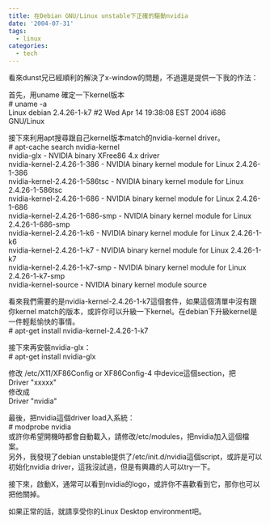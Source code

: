 ```yaml
---
title: 在Debian GNU/Linux unstable下正確的驅動nvidia
date: '2004-07-31'
tags:
  - linux
categories:
  - tech
---
```

看來dunst兄已經順利的解決了x-window的問題，不過還是提供一下我的作法：  
  
首先，用uname 確定一下kernel版本  
\# uname -a  
Linux debian 2.4.26-1-k7 #2 Wed Apr 14 19:38:08 EST 2004 i686 GNU/Linux  
  
接下來利用apt搜尋跟自己kernel版本match的nvidia-kernel driver。  
\# apt-cache search nvidia-kernel  
nvidia-glx - NVIDIA binary XFree86 4.x driver  
nvidia-kernel-2.4.26-1-386 - NVIDIA binary kernel module for Linux 2.4.26-1-386  
nvidia-kernel-2.4.26-1-586tsc - NVIDIA binary kernel module for Linux 2.4.26-1-586tsc  
nvidia-kernel-2.4.26-1-686 - NVIDIA binary kernel module for Linux 2.4.26-1-686  
nvidia-kernel-2.4.26-1-686-smp - NVIDIA binary kernel module for Linux 2.4.26-1-686-smp  
nvidia-kernel-2.4.26-1-k6 - NVIDIA binary kernel module for Linux 2.4.26-1-k6  
nvidia-kernel-2.4.26-1-k7 - NVIDIA binary kernel module for Linux 2.4.26-1-k7  
nvidia-kernel-2.4.26-1-k7-smp - NVIDIA binary kernel module for Linux 2.4.26-1-k7-smp  
nvidia-kernel-source - NVIDIA binary kernel module source  
  
看來我們需要的是nvidia-kernel-2.4.26-1-k7這個套件，如果這個清單中沒有跟你kernel match的版本，或許你可以升級一下kernel。在debian下升級kernel是一件輕鬆愉快的事情。  
\# apt-get install nvidia-kernel-2.4.26-1-k7  
  
接下來再安裝nvidia-glx：  
\# apt-get install nvidia-glx  
  
修改 /etc/X11/XF86Config or XF86Config-4 中device這個section，把  
Driver "xxxxx"  
修改成  
Driver "nvidia"  
  
最後，把nvidia這個driver load入系統：  
\# modprobe nvidia  
或許你希望開機時都會自動載入，請修改/etc/modules，把nvidia加入這個檔案。  
另外，我發現了debian unstable提供了/etc/init.d/nvidia這個script，或許是可以初始化nvidia driver，這我沒試過，但是有興趣的人可以try一下。  
  
接下來，啟動X，通常可以看到nvidia的logo，或許你不喜歡看到它，那你也可以把他關掉。  
  
如果正常的話，就請享受你的Linux Desktop environment吧。